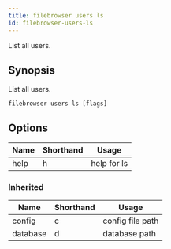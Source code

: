 ```yaml
---
title: filebrowser users ls
id: filebrowser-users-ls
---
```


List all users.

## Synopsis

List all users.

```
filebrowser users ls [flags]
```

## Options

| Name | Shorthand | Usage |
|------|-----------|-------|
|help|h|help for ls|

### Inherited

| Name | Shorthand | Usage |
|------|-----------|-------|
|config|c|config file path|
|database|d|database path|

